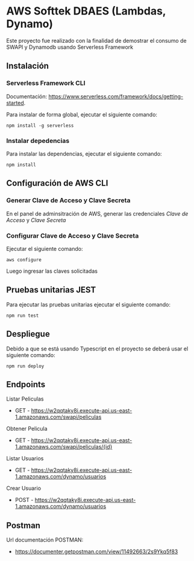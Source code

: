 <!--
title: 'AWS Simple HTTP Endpoint example in NodeJS'
description: 'This template demonstrates how to make a simple HTTP API with Node.js running on AWS Lambda and API Gateway using the Serverless Framework.'
layout: Doc
framework: v3
platform: AWS
language: nodeJS
authorLink: 'https://github.com/serverless'
authorName: 'Serverless, inc.'
authorAvatar: 'https://avatars1.githubusercontent.com/u/13742415?s=200&v=4'
-->

# AWS Softtek DBAES (Lambdas, Dynamo)

Este proyecto fue realizado con la finalidad de demostrar el consumo de SWAPI y Dynamodb usando Serverless Framework

## Instalación

### Serverless Framework CLI

Documentación: https://www.serverless.com/framework/docs/getting-started.

Para instalar de forma global, ejecutar el siguiente comando:
```
npm install -g serverless
```

### Instalar depedencias

Para instalar las dependencias, ejecutar el siguiente comando:

```
npm install
```

## Configuración de AWS CLI

### Generar Clave de Acceso y Clave Secreta

En el panel de adminsitración de AWS, generar las credenciales *Clave de Acceso* y *Clave Secreta*

### Configurar Clave de Acceso y Clave Secreta

Ejecutar el siguiente comando: 

```
aws configure
```

Luego ingresar las claves solicitadas

## Pruebas unitarias JEST

Para ejecutar las pruebas unitarias ejecutar el siguiente comando:

```
npm run test
```

## Despliegue

Debido a que se está usando Typescript en el proyecto se deberá usar el siguiente comando:

```
npm run deploy
```

## Endpoints

Listar Peliculas
- GET - https://w2qqtaky8i.execute-api.us-east-1.amazonaws.com/swapi/peliculas

Obtener Pelicula
- GET - https://w2qqtaky8i.execute-api.us-east-1.amazonaws.com/swapi/peliculas/{id}

Listar Usuarios
- GET - https://w2qqtaky8i.execute-api.us-east-1.amazonaws.com/dynamo/usuarios

Crear Usuario
- POST - https://w2qqtaky8i.execute-api.us-east-1.amazonaws.com/dynamo/usuarios

## Postman

Url documentación POSTMAN:
- https://documenter.getpostman.com/view/11492663/2s9Ykq5f83


